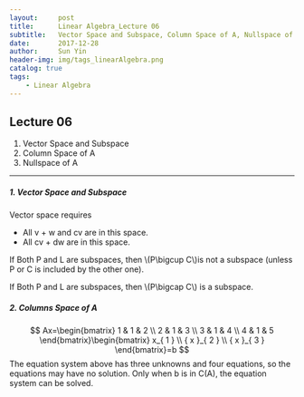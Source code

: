 ```yaml
---
layout:     post
title:      Linear Algebra_Lecture 06
subtitle:   Vector Space and Subspace, Column Space of A, Nullspace of A
date:       2017-12-28
author:     Sun Yin
header-img: img/tags_linearAlgebra.png
catalog: true
tags:
    - Linear Algebra
---
```

## Lecture 06

1. Vector Space and Subspace
2. Column Space of A
3. Nullspace of A

----
##### 1. Vector Space and Subspace

Vector space requires 

*  All v + w and cv are in this space.
*  All cv + dw are in this space.


If Both P and L are subspaces, then \\(P\bigcup C\\)is not a subspace (unless P or C is included by the other one).

If Both P and L are subspaces, then \\(P\bigcap C\\) is a subspace.

##### 2. Columns Space of A
$$
Ax=\begin{bmatrix} 1 & 1 & 2 \\ 2 & 1 & 3 \\ 3 & 1 & 4 \\ 4 & 1 & 5 \end{bmatrix}\begin{bmatrix} x_{ 1 } \\ { x }_{ 2 } \\ { x }_{ 3 } \end{bmatrix}=b
$$
The equation system above has three unknowns and four equations, so the equations may have no solution. Only when b is in C(A), the equation system can be solved.